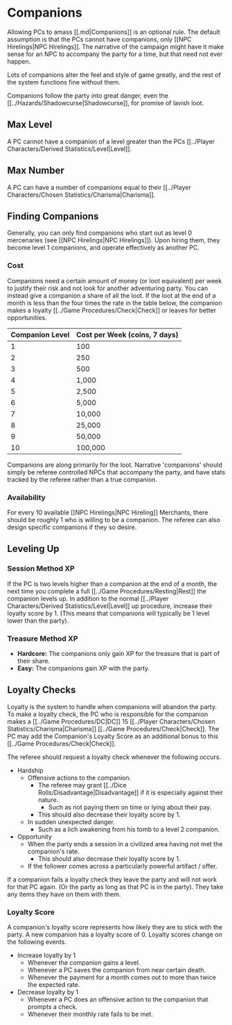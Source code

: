 # Companions

Allowing PCs to amass [[.md\|Companions]] is an optional rule. The default assumption is that the PCs cannot have companions, only [[NPC Hirelings\|NPC Hirelings]]. The narrative of the campaign might have it make sense for an NPC to accompany the party for a time, but that need not ever happen.

Lots of companions alter the feel and style of game greatly, and the rest of the system functions fine without them.

Companions follow the party into great danger, even the [[../Hazards/Shadowcurse\|Shadowcurse]], for promise of lavish loot.
## Max Level
A PC cannot have a companion of a level greater than the PCs [[../Player Characters/Derived Statistics/Level\|Level]].
## Max Number
A PC can have a number of companions equal to their [[../Player Characters/Chosen Statistics/Charisma\|Charisma]].

## Finding Companions
Generally, you can only find companions who start out as level 0 mercenaries (see [[NPC Hirelings\|NPC Hirelings]]). Upon hiring them, they become level 1 companions, and operate effectively as another PC.
### Cost
Companions need a certain amount of money (or loot equivalent) per week to justify their risk and not look for another adventuring party. You can instead give a companion a share of all the loot. If the loot at the end of a month is less than the four times the rate in the table below, the companion makes a loyalty [[../Game Procedures/Check\|Check]] or leaves for better opportunities.

| Companion Level | Cost per Week (coins, 7 days) |
| --------------- | ----------------------------- |
| 1               | 100                           |
| 2               | 250                           |
| 3               | 500                           |
| 4               | 1,000                         |
| 5               | 2,500                         |
| 6               | 5,000                         |
| 7               | 10,000                        |
| 8               | 25,000                        |
| 9               | 50,000                        |
| 10              | 100,000                       |
Companions are along primarily for the loot. Narrative 'companions' should simply be referee controlled NPCs that accompany the party, and have stats tracked by the referee rather than a true companion.
### Availability
For every 10 available [[NPC Hirelings\|NPC Hireling]] Merchants, there should be roughly 1 who is willing to be a companion. The referee can also design specific companions if they so desire.

## Leveling Up

### Session Method XP
If the PC is two levels higher than a companion at the end of a month, the next time you complete a full [[../Game Procedures/Resting\|Rest]] the companion levels up. In addition to the normal [[../Player Characters/Derived Statistics/Level\|Level]] up procedure, increase their loyalty score by 1. (This means that companions will typically be 1 level lower than the party).
### Treasure Method XP
- **Hardcore:** The companions only gain XP for the treasure that is part of their share.
- **Easy:** The companions gain XP with the party.

## Loyalty Checks

Loyalty is the system to handle when companions will abandon the party. To make a loyalty check, the PC who is responsible for the companion makes a [[../Game Procedures/DC\|DC]] 15 [[../Player Characters/Chosen Statistics/Charisma\|Charisma]] [[../Game Procedures/Check\|Check]]. The PC may add the Companion's Loyalty Score as an additional bonus to this [[../Game Procedures/Check\|Check]].

The referee should request a loyalty check whenever the following occurs.
- Hardship
	- Offensive actions to the companion.
		- The referee may grant [[../Dice Rolls/Disadvantage\|Disadvantage]] if it is especially against their nature.
			- Such as not paying them on time or lying about their pay.
		- This should also decrease their loyalty score by 1.
	- In sudden unexpected danger. 
		- Such as a lich awakening from his tomb to a level 2 companion. 
- Opportunity
	- When the party ends a session in a civilized area having not met the companion's rate.
		- This should also decrease their loyalty score by 1.
	- If the follower comes across a particularly powerful artifact / offer.

If a companion fails a loyalty check they leave the party and will not work for that PC again. (Or the party as long as that PC is in the party). They take any items they have on them with them.
### Loyalty Score
A companion's loyalty score represents how likely they are to stick with the party. A new companion has a loyalty score of 0. Loyalty scores change on the following events.

- Increase loyalty by 1
	- Whenever the companion gains a level.
	- Whenever a PC saves the companion from near certain death.
	- Whenever the payment for a month comes out to more than twice the expected rate.
- Decrease loyalty by 1
	- Whenever a PC does an offensive action to the companion that prompts a check.
	- Whenever their monthly rate fails to be met.